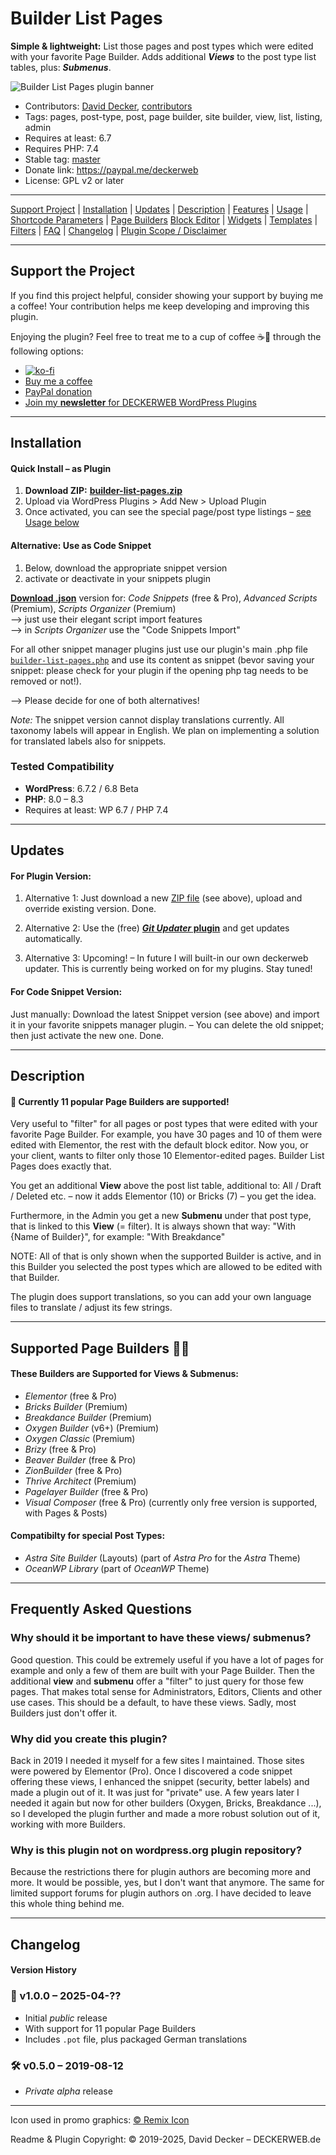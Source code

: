 # Builder List Pages

**Simple & lightweight:** List those pages and post types which were edited with your favorite Page Builder. Adds additional _**Views**_ to the post type list tables, plus: _**Submenus**_.

![Builder List Pages plugin banner](https://repository-images.githubusercontent.com/114375288/882286e7-ebfc-45da-b2a2-9aa0e3b0d758)

* Contributors: [David Decker](https://github.com/deckerweb), [contributors](https://github.com/deckerweb/builder-list-pages/graphs/contributors)
* Tags: pages, post-type, post, page builder, site builder, view, list, listing, admin
* Requires at least: 6.7
* Requires PHP: 7.4
* Stable tag: [master](https://github.com/deckerweb/builder-list-pages/releases/latest)
* Donate link: https://paypal.me/deckerweb
* License: GPL v2 or later

---

[Support Project](#support-the-project) | [Installation](#installation) | [Updates](#updates) | [Description](#description) | [Features](#features) | [Usage](#usage---examples) | [Shortcode Parameters](#shortcode-parameters) | [Page Builders](#page-builder-usage) [Block Editor](#block-editor-usage-gutenberg) | [Widgets](#widget-usage) | [Templates](#template-usage-developers) | [Filters](#plugin-filters-developers) | [FAQ](#frequently-asked-questions) | [Changelog](#changelog) | [Plugin Scope / Disclaimer](#plugin-scope--disclaimer)

---

## Support the Project

If you find this project helpful, consider showing your support by buying me a coffee! Your contribution helps me keep developing and improving this plugin.

Enjoying the plugin? Feel free to treat me to a cup of coffee ☕🙂 through the following options:

- [![ko-fi](https://ko-fi.com/img/githubbutton_sm.svg)](https://ko-fi.com/W7W81BNTZE)
- [Buy me a coffee](https://buymeacoffee.com/daveshine)
- [PayPal donation](https://paypal.me/deckerweb)
- [Join my **newsletter** for DECKERWEB WordPress Plugins](https://eepurl.com/gbAUUn)

---

## Installation 

#### **Quick Install – as Plugin**
1. **Download ZIP:** [**builder-list-pages.zip**](https://github.com/deckerweb/builder-list-pages/releases/latest/download/builder-list-pages.zip)
2. Upload via WordPress Plugins > Add New > Upload Plugin
3. Once activated, you can see the special page/post type listings – [see Usage below](#usage---examples)
 
#### **Alternative: Use as Code Snippet**
1. Below, download the appropriate snippet version
2. activate or deactivate in your snippets plugin

[**Download .json**](https://github.com/deckerweb/builder-list-pages/releases/latest/download/ddw-builder-list-pages.code-snippets.json) version for: _Code Snippets_ (free & Pro), _Advanced Scripts_ (Premium), _Scripts Organizer_ (Premium)  
--> just use their elegant script import features  
--> in _Scripts Organizer_ use the "Code Snippets Import"  

For all other snippet manager plugins just use our plugin's main .php file [`builder-list-pages.php`](https://github.com/deckerweb/builder-list-pages/blob/master/builder-list-pages.php) and use its content as snippet (bevor saving your snippet: please check for your plugin if the opening php tag needs to be removed or not!).

--> Please decide for one of both alternatives!

_Note:_ The snippet version cannot display translations currently. All taxonomy labels will appear in English. We plan on implementing a solution for translated labels also for snippets.

### Tested Compatibility
- **WordPress**: 6.7.2 / 6.8 Beta
- **PHP**: 8.0 – 8.3
- Requires at least: WP 6.7 / PHP 7.4

---

## Updates 

#### For Plugin Version:

1) Alternative 1: Just download a new [ZIP file](https://github.com/deckerweb/builder-list-pages/releases/latest/download/builder-list-pages.zip) (see above), upload and override existing version. Done.

2) Alternative 2: Use the (free) [**_Git Updater_ plugin**](https://git-updater.com/) and get updates automatically.

3) Alternative 3: Upcoming! – In future I will built-in our own deckerweb updater. This is currently being worked on for my plugins. Stay tuned!

#### For Code Snippet Version:

Just manually: Download the latest Snippet version (see above) and import it in your favorite snippets manager plugin. – You can delete the old snippet; then just activate the new one. Done.

---

## Description 

#### 💖 Currently 11 popular Page Builders are supported!

Very useful to "filter" for all pages or post types that were edited with your favorite Page Builder. For example, you have 30 pages and 10 of them were edited with Elementor, the rest with the default block editor. Now you, or your client, wants to filter only those 10 Elementor-edited pages. Builder List Pages does exactly that.

You get an additional **View** above the post list table, additional to: All / Draft / Deleted etc. – now it adds Elementor (10) or Bricks (7) – you get the idea.

Furthermore, in the Admin you get a new **Submenu** under that post type, that is linked to this **View** (= filter). It is always shown that way: "With {Name of Builder}", for example: "With Breakdance"

NOTE: All of that is only shown when the supported Builder is active, and in this Builder you selected the post types which are allowed to be edited with that Builder.

The plugin does support translations, so you can add your own language files to translate / adjust its few strings.

---

## Supported Page Builders 👷‍♂️ 

#### These Builders are Supported for Views & Submenus:
* _Elementor_ (free & Pro)
* _Bricks Builder_ (Premium)
* _Breakdance Builder_ (Premium)
* _Oxygen Builder_ (v6+) (Premium)
* _Oxygen Classic_ (Premium)
* _Brizy_ (free & Pro)
* _Beaver Builder_ (free & Pro)
* _ZionBuilder_ (free & Pro)
* _Thrive Architect_ (Premium)
* _Pagelayer Builder_ (free & Pro)
* _Visual Composer_ (free & Pro)
(currently only free version is supported, with Pages & Posts)

#### Compatibilty for special Post Types:
* _Astra Site Builder_ (Layouts) (part of _Astra Pro_ for the _Astra_ Theme)
* _OceanWP Library_ (part of _OceanWP_ Theme)

---

## Frequently Asked Questions 

### Why should it be important to have these views/ submenus?
Good question. This could be extremely useful if you have a lot of pages for example and only a few of them are built with your Page Builder. Then the additional **view** and **submenu** offer a "filter" to just query for those few pages. That makes total sense for Administrators, Editors, Clients and other use cases. This should be a default, to have these views. Sadly, most Builders just don't offer it.

### Why did you create this plugin?
Back in 2019 I needed it myself for a few sites I maintained. Those sites were powered by Elementor (Pro). Once I discovered a code snippet offering these views, I enhanced the snippet (security, better labels) and made a plugin out of it. It was just for "private" use. A few years later I needed it again but now for other builders (Oxygen, Bricks, Breakdance ...), so I developed the plugin further and made a more robust solution out of it, working with more Builders.

### Why is this plugin not on wordpress.org plugin repository?
Because the restrictions there for plugin authors are becoming more and more. It would be possible, yes, but I don't want that anymore. The same for limited support forums for plugin authors on .org. I have decided to leave this whole thing behind me.

---

## Changelog 

#### Version History 

### 🎉 v1.0.0 – 2025-04-??
* Initial _public_ release
* With support for 11 popular Page Builders
* Includes `.pot` file, plus packaged German translations


### 🛠 v0.5.0 – 2019-08-12
* _Private_ _alpha_ release

---

Icon used in promo graphics: [© Remix Icon](https://remixicon.com/)

Readme & Plugin Copyright: © 2019-2025, David Decker – DECKERWEB.de